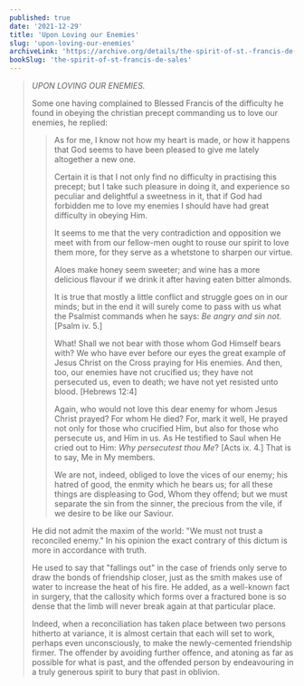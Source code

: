 ```yaml
---
published: true
date: '2021-12-29'
title: 'Upon Loving our Enemies'
slug: 'upon-loving-our-enemies'
archiveLink: 'https://archive.org/details/the-spirit-of-st.-francis-de-sales/page/99?view=theater'
bookSlug: 'the-spirit-of-st-francis-de-sales'
---
```


> *UPON LOVING OUR ENEMIES.*
>
> Some one having complained to Blessed Francis of the difficulty he found in obeying the christian precept commanding us to love our enemies, he replied:
> 
>> As for me, I know not how my heart is made, or how it happens that God seems to have been pleased to give me lately altogether a new one.
>>
>> Certain it is that I not only find no difficulty in practising this precept; but I take such pleasure in doing it, and experience so peculiar and delightful a sweetness in it, that if God had forbidden me to love my enemies I should have had great difficulty in obeying Him.
>>
>> It seems to me that the very contradiction and opposition we meet with from our fellow-men ought to rouse our spirit to love them more, for they serve as a whetstone to sharpen our virtue.
>>
>> Aloes make honey seem sweeter; and wine has a more delicious flavour if we drink it after having eaten bitter almonds.
>>
>> It is true that mostly a little conflict and struggle goes on in our minds; but in the end it will surely come to pass with us what the Psalmist commands when he says: *Be angry and sin not.* [Psalm iv. 5.]
>>
>> What! Shall we not bear with those whom God Himself bears with? We who have ever before our eyes the great example of Jesus Christ on the Cross praying for His enemies. And then, too, our enemies have not crucified us; they have not persecuted us, even to death; we have not yet resisted unto blood. [Hebrews 12:4]
>>
>> Again, who would not love this dear enemy for whom Jesus Christ prayed? For whom He died? For, mark it well, He prayed not only for those who crucified Him, but also for those who persecute us, and Him in us. As He testified to Saul when He cried out to Him: *Why persecutest thou Me*? [Acts ix. 4.] That is to say, Me in My members.
>>
>> We are not, indeed, obliged to love the vices of our enemy; his hatred of good, the enmity which he bears us; for all these things are displeasing to God, Whom they offend; but we must separate the sin from the sinner, the precious from the vile, if we desire to be like our Saviour.
>
> He did not admit the maxim of the world: "We must not trust a reconciled enemy." In his opinion the exact contrary of this dictum is more in accordance with truth.
> 
> He used to say that "fallings out" in the case of friends only serve to draw the bonds of friendship closer, just as the smith makes use of water to increase the heat of his fire. He added, as a well-known fact in surgery, that the callosity which forms over a fractured bone is so dense that the limb will never break again at that particular place.
> 
> Indeed, when a reconciliation has taken place between two persons hitherto at variance, it is almost certain that each will set to work, perhaps even unconsciously, to make the newly-cemented friendship firmer. The offender by avoiding further offence, and atoning as far as possible for what is past, and the offended person by endeavouring in a truly generous spirit to bury that past in oblivion.